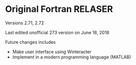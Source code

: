 # Original Fortran RELASER

Versions 2.71, 2.72

Last edited unofficial 273 version on June 18, 2018

Future changes includes
- Make user interface using Winteracter
- Implement in a modern programming language (MATLAB)
